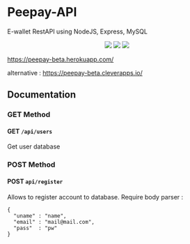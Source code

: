 # Peepay-API
E-wallet RestAPI using NodeJS, Express, MySQL

<p align="center">
    <img src="https://img.icons8.com/color/100/00000/mysql-logo.png"/>
    <img src="https://img.icons8.com/color/100/00000/javascript--v2.png"/>
    <img src="https://img.icons8.com/color/100/00000/nodejs.png"/>
</p>

https://peepay-beta.herokuapp.com/

alternative : https://peepay-beta.cleverapps.io/

## Documentation

### GET Method

#### GET `/api/users`

Get user database

### POST Method

#### POST `api/register`

Allows to register account to database. Require body parser :

```
{
  "uname" : "name",
  "email" : "mail@mail.com",
  "pass"  : "pw"
}
```

